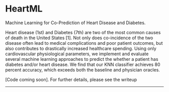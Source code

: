 # HeartML
Machine Learning for Co-Prediction of Heart Disease and Diabetes. 

Heart disease (1st) and Diabetes (7th) are two of the most common causes of death in the United States [1]. Not only does co-incidence of the two disease often lead to medical complications and poor patient outcomes, but also contributes to drastically increased healthcare spending. Using only cardiovascular physiological parameters, we implement and evaluate several machine learning approaches to predict the whether a patient has diabetes and/or heart disease. We find that our KNN classifier achieves 80 percent accuracy, which exceeds both the baseline and physician oracles.

[Code coming soon]. For further details, please see the writeup

-----------------------------------------------------

